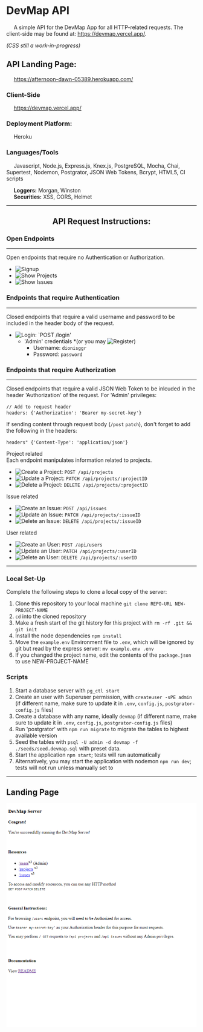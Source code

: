 # DevMap API
&nbsp;&nbsp;&nbsp;&nbsp;&nbsp;A simple API for the DevMap App for all HTTP-related requests. The client-side may be found at: https://devmap.vercel.app/.

*(CSS still a work-in-progress)*

## API Landing Page:
&nbsp;&nbsp;&nbsp;&nbsp;&nbsp;https://afternoon-dawn-05389.herokuapp.com/
### Client-Side
&nbsp;&nbsp;&nbsp;&nbsp;&nbsp;https://devmap.vercel.app/

### Deployment Platform:
&nbsp;&nbsp;&nbsp;&nbsp;&nbsp;Heroku

### Languages/Tools
&nbsp;&nbsp;&nbsp;&nbsp;&nbsp;Javascript, Node.js, Express.js, Knex.js, PostgreSQL, Mocha, Chai, Supertest, Nodemon, Postgrator, JSON Web Tokens, Bcrypt, HTML5, CI scripts

&nbsp;&nbsp;&nbsp;&nbsp;&nbsp;**Loggers:** Morgan, Winston \
&nbsp;&nbsp;&nbsp;&nbsp;&nbsp;**Securities:** XSS, CORS, Helmet

---

## <div align='center'>API Request Instructions:</div>

### Open Endpoints
---
Open endpoints that require no Authentication or Authorization.
- ![Signup](https://github.com/dionisggr/devmap-api/wiki/Access-Permission)
- ![Show Projects](https://github.com/dionisggr/devmap-api/wiki/Projects)
- ![Show Issues](https://github.com/dionisggr/devmap-api/wiki/Issues)

### Endpoints that require Authentication
---
Closed endpoints that require a valid username and password to be included in the header body of the request.
- ![Login](https://github.com/dionisggr/devmap-api/wiki/Access-Permission): `POST /login'
  - 'Admin' credentials *(or you may ![Register](https://devmap.vercel.app/signup))
    - Username: `dionisggr`
    - Password: `password`

### Endpoints that require Authorization
---
Closed endpoints that require a valid JSON Web Token to be inlcuded in the header 'Authorization' of the request. For 'Admin' privileges:
```
// Add to request header
headers: {'Authorization': 'Bearer my-secret-key'}
```
If sending content through request body (`/post` `patch`), don't forget to add the following in the headers:
```
headers" {'Content-Type': 'application/json'}
```

Project related \
Each endpoint manipulates information related to projects.
- ![Create a Project](https://github.com/dionisggr/devmap-api/wiki/Projects): `POST /api/projects`
- ![Update a Project](https://github.com/dionisggr/devmap-api/wiki/Projects): `PATCH /api/projects/:projectID`
- ![Delete a Project](https://github.com/dionisggr/devmap-api/wiki/Projects): `DELETE /api/projects/:projectID`

Issue related
- ![Create an Issue](https://github.com/dionisggr/devmap-api/wiki/Issues): `POST /api/issues`
- ![Update an Issue](https://github.com/dionisggr/devmap-api/wiki/Issues): `PATCH /api/projects/:issueID`
- ![Delete an Issue](https://github.com/dionisggr/devmap-api/wiki/Issues): `DELETE /api/projects/:issueID`

User related
- ![Create an User](https://github.com/dionisggr/devmap-api/wiki/Users): `POST /api/users`
- ![Update an User](https://github.com/dionisggr/devmap-api/wiki/Users): `PATCH /api/projects/:userID`
- ![Delete an User](https://github.com/dionisggr/devmap-api/wiki/Users): `DELETE /api/projects/:userID`

---

### Local Set-Up
Complete the following steps to clone a local copy of the server:

1. Clone this repository to your local machine `git clone REPO-URL NEW-PROJECT-NAME`
2. `cd` into the cloned repository
3. Make a fresh start of the git history for this project with `rm -rf .git && git init`
4. Install the node dependencies `npm install`
5. Move the `example.env` Environment file to `.env`, which will be ignored by git but read by the express server: `mv example.env .env`
6. If you changed the project name, edit the contents of the `package.json` to use NEW-PROJECT-NAME

### Scripts
1. Start a database server with `pg_ctl start`
2. Create an user with Superuser permission, with `createuser -sPE admin` (if different name, make sure to update it in `.env`, `config.js`, `postgrator-config.js` files)
3. Create a database with any name, ideally `devmap` (if different name, make sure to update it in `.env`, `config.js`, `postgrator-config.js` files)
4. Run 'postgrator' with `npm run migrate` to migrate the tables to highest available version
5. Seed the tables with `psql -U admin -d devmap -f ./seeds/seed.devmap.sql` with preset data.
6. Start the application `npm start`; tests will run automatically
7. Alternatively, you may start the application with nodemon `npm run dev`; tests will not run unless manually set to

---

## Landing Page

![Landing Page](https://github.com/dionisggr/devmap-api/blob/main/public/img/landing.png)
